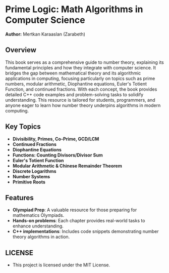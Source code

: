 # Prime Logic: Math Algorithms in Computer Science

**Author:** Mertkan Karaaslan (Zarabeth)

## Overview

This book serves as a comprehensive guide to number theory, explaining its fundamental principles and how they integrate with computer science. It bridges the gap between mathematical theory and its algorithmic applications in computing, focusing particularly on topics such as prime numbers, modular arithmetic, Diophantine equations, Euler's Totient Function, and continued fractions. With each concept, the book provides detailed C++ code examples and problem-solving tasks to solidify understanding. This resource is tailored for students, programmers, and anyone eager to learn how number theory underpins algorithms in modern computing.

## Key Topics

- **Divisibility, Primes, Co-Prime, GCD/LCM**
- **Continued Fractions**
- **Diophantine Equations**
- **Functions: Counting Divisors/Divisor Sum**
- **Euler's Totient Function**
- **Modular Arithmetic & Chinese Remainder Theorem**
- **Discrete Logarithms**
- **Number Systems**
- **Primitive Roots**

## Features

- **Olympiad Prep**: A valuable resource for those preparing for mathematics Olympiads.
- **Hands-on problems**: Each chapter provides real-world tasks to enhance understanding.
- **C++ implementations**: Includes code snippets demonstrating number theory algorithms in action.

## LICENSE
- This project is licensed under the MIT License.
